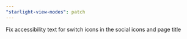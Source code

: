 ```yaml
---
"starlight-view-modes": patch
---
```


Fix accessibility text for switch icons in the social icons and page title
